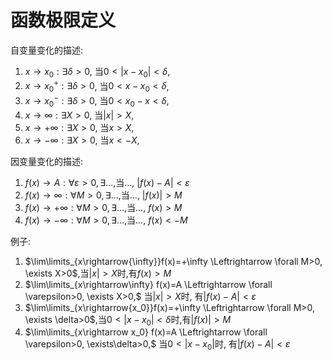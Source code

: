 # 函数极限定义

自变量变化的描述:

1. $x \rightarrow x_0 : \exists \delta > 0$, 当$0<|x-x_0|<\delta$,
2. $x \rightarrow x_0^+ : \exists \delta > 0$, 当$0<x-x_0<\delta$,
3. $x \rightarrow x_0^- : \exists \delta > 0$, 当$0<x_0-x<\delta$,
4. $x \rightarrow \infty : \exists X > 0$, 当$|x|>X$,
5. $x \rightarrow +\infty: \exists X > 0$, 当$x>X$,
6. $x \rightarrow -\infty: \exists X > 0$, 当$x<-X$,

因变量变化的描述:

1. $f(x) \rightarrow A : \forall \varepsilon > 0, \exists...$,当..., $|f(x) - A| < \varepsilon$
2. $f(x) \rightarrow \infty : \forall M > 0, \exists...$,当..., $|f(x)| > M$
3. $f(x) \rightarrow +\infty : \forall M > 0, \exists...$,当..., $f(x) > M$
4. $f(x) \rightarrow -\infty : \forall M > 0, \exists...$,当..., $f(x) < -M$


例子:

1. $\lim\limits_{x\rightarrow{\infty}}f(x)=+\infty \Leftrightarrow \forall M>0, \exists X>0$,当$|x|>X$时,有$f(x)>M$
2. $\lim\limits_{x\rightarrow\infty} f(x)=A \Leftrightarrow \forall \varepsilon>0, \exists X>0,$ 当$|x|>X$时, 有$|f(x)-A|<\varepsilon$
3. $\lim\limits_{x\rightarrow{x_0}}f(x)=+\infty \Leftrightarrow \forall M>0, \exists \delta>0$,当$0<|x-x_0|<\delta$时,有$|f(x)|>M$
4. $\lim\limits_{x\rightarrow x_0} f(x)=A \Leftrightarrow \forall \varepsilon>0, \exists\delta>0,$ 当$0<|x-x_0|$时, 有$|f(x)-A|<\varepsilon$
